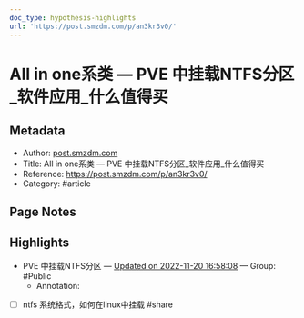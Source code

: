 ```yaml
---
doc_type: hypothesis-highlights
url: 'https://post.smzdm.com/p/an3kr3v0/'
---
```


# All in one系类 — PVE 中挂载NTFS分区_软件应用_什么值得买

## Metadata
- Author: [post.smzdm.com]()
- Title: All in one系类 — PVE 中挂载NTFS分区_软件应用_什么值得买
- Reference: https://post.smzdm.com/p/an3kr3v0/
- Category: #article

## Page Notes
## Highlights
- PVE 中挂载NTFS分区 — [Updated on 2022-11-20 16:58:08](https://hyp.is/dFXw3GixEe2g5d9d4WL71w/post.smzdm.com/p/an3kr3v0/) — Group: #Public
    - Annotation: 
- [ ] ntfs 系统格式，如何在linux中挂载 #share


